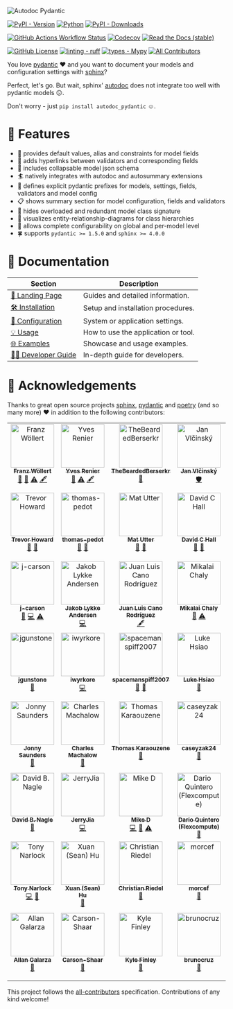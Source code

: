 ![Autodoc Pydantic](https://raw.githubusercontent.com/mansenfranzen/autodoc_pydantic/main/docs/source/material/logo_black.svg)

[![PyPI - Version](https://img.shields.io/pypi/v/autodoc_pydantic?style=for-the-badge&logo=python&logoColor=white)](https://pypi.org/project/autodoc_pydantic/)
[![Python](https://img.shields.io/badge/python-3.8+-blue.svg?style=for-the-badge&logo=python&logoColor=white)](https://www.python.org/)
[![PyPI - Downloads](https://img.shields.io/pypi/dm/autodoc_pydantic?style=for-the-badge&logo=python&logoColor=white&color=blue)](https://pypistats.org/packages/autodoc-pydantic)

[![GitHub Actions Workflow Status](https://img.shields.io/github/actions/workflow/status/mansenfranzen/autodoc_pydantic/tests-push-pr.yml?style=for-the-badge&logo=github)](https://github.com/mansenfranzen/autodoc_pydantic/actions)
[![Codecov](https://img.shields.io/codecov/c/gh/mansenfranzen/autodoc_pydantic?style=for-the-badge&logo=codecov)](https://app.codecov.io/gh/mansenfranzen/autodoc_pydantic)
[![Read the Docs (stable)](https://img.shields.io/readthedocs/autodoc_pydantic/stable?style=for-the-badge&logo=sphinx&label=Docs%20stable)](https://autodoc-pydantic.readthedocs.io/en/stable/)

[![GitHub License](https://img.shields.io/github/license/mansenfranzen/autodoc_pydantic?style=for-the-badge&color=orange&logo=semanticscholar&logoColor=white)](https://github.com/mansenfranzen/autodoc_pydantic/blob/main/LICENSE)
[![linting - ruff](https://img.shields.io/badge/Linting-orange?style=for-the-badge&logo=ruff&logoColor=white&label=ruff)](https://github.com/astral-sh/ruff)
[![types - Mypy](https://img.shields.io/badge/types-Mypy-orange.svg?style=for-the-badge&logo=python&logoColor=white)](https://github.com/python/mypy)<!-- ALL-CONTRIBUTORS-BADGE:START - Do not remove or modify this section -->
[![All Contributors](https://img.shields.io/badge/all_contributors-55-orange.svg?style=for-the-badge)](https://github.com/mansenfranzen/autodoc_pydantic?tab=readme-ov-file#-acknowledgements)
<!-- ALL-CONTRIBUTORS-BADGE:END -->


You love [pydantic](https://pydantic-docs.helpmanual.io/) ❤ and you want to
document your models and configuration settings with [sphinx](https://www.sphinx-doc.org/en/master/)?

Perfect, let's go. But wait, sphinx' [autodoc](https://www.sphinx-doc.org/en/master/usage/extensions/autodoc.html)
does not integrate too well with pydantic models 😕.

Don't worry - just `pip install autodoc_pydantic` ☺.

# 🌟 Features

- 💬 provides default values, alias and constraints for model fields
- 🔗 adds hyperlinks between validators and corresponding fields
- 📃 includes collapsable model json schema
- 🏄 natively integrates with autodoc and autosummary extensions
- 📎 defines explicit pydantic prefixes for models, settings, fields, validators and model config
- 📋 shows summary section for model configuration, fields and validators
- 👀 hides overloaded and redundant model class signature
- 🔱 visualizes entity-relationship-diagrams for class hierarchies
- 🔨 allows complete configurability on global and per-model level
- 🍀 supports `pydantic >= 1.5.0` and `sphinx >= 4.0.0`

# 📄 Documentation

| Section                         | Description                           |
|-----------------------------------------|-----------------------------------------|
| [📑 Landing Page](https://autodoc-pydantic.readthedocs.io/en/stable/)    | Guides and detailed information.        |
| [🛠️ Installation](https://autodoc-pydantic.readthedocs.io/en/stable/users/installation.html)      | Setup and installation procedures.      |
| [🔧 Configuration](https://autodoc-pydantic.readthedocs.io/en/stable/users/configuration.html)    | System or application settings.         |
| [💡 Usage](https://autodoc-pydantic.readthedocs.io/en/stable/users/usage.html)                     | How to use the application or tool.     |
| [🌐 Examples](https://autodoc-pydantic.readthedocs.io/en/stable/users/examples.html)              | Showcase and usage examples.                |
| [👨‍💻 Developer Guide](https://autodoc-pydantic.readthedocs.io/en/stable/developers/setup.html) | In-depth guide for developers.          |


# 🙏 Acknowledgements

Thanks to great open source projects [sphinx](https://www.sphinx-doc.org/en/master/),
[pydantic](https://pydantic-docs.helpmanual.io/) and
[poetry](https://python-poetry.org/) (and so many more) ❤ in addition to the following contributors:

<!-- ALL-CONTRIBUTORS-LIST:START - Do not remove or modify this section -->
<!-- prettier-ignore-start -->
<!-- markdownlint-disable -->
<table>
  <tbody>
    <tr>
      <td align="center" valign="top" width="14.28%"><a href="https://github.com/mansenfranzen"><img src="https://avatars.githubusercontent.com/u/18086180?v=4?s=100" width="100px;" alt="Franz Wöllert"/><br /><sub><b>Franz Wöllert</b></sub></a><br /><a href="#maintenance-mansenfranzen" title="Maintenance">🚧</a> <a href="https://github.com/mansenfranzen/autodoc_pydantic/commits?author=mansenfranzen" title="Documentation">📖</a> <a href="https://github.com/mansenfranzen/autodoc_pydantic/commits?author=mansenfranzen" title="Tests">⚠️</a> <a href="#content-mansenfranzen" title="Content">🖋</a></td>
      <td align="center" valign="top" width="14.28%"><a href="https://github.com/yves-renier"><img src="https://avatars.githubusercontent.com/u/102358016?v=4?s=100" width="100px;" alt="Yves Renier"/><br /><sub><b>Yves Renier</b></sub></a><br /><a href="https://github.com/mansenfranzen/autodoc_pydantic/commits?author=yves-renier" title="Documentation">📖</a> <a href="https://github.com/mansenfranzen/autodoc_pydantic/commits?author=yves-renier" title="Tests">⚠️</a> <a href="#content-yves-renier" title="Content">🖋</a></td>
      <td align="center" valign="top" width="14.28%"><a href="https://github.com/TheBeardedBerserkr"><img src="https://avatars.githubusercontent.com/u/32272268?v=4?s=100" width="100px;" alt="TheBeardedBerserkr"/><br /><sub><b>TheBeardedBerserkr</b></sub></a><br /><a href="#ideas-TheBeardedBerserkr" title="Ideas, Planning, & Feedback">🤔</a></td>
      <td align="center" valign="top" width="14.28%"><a href="https://github.com/vlcinsky"><img src="https://avatars.githubusercontent.com/u/635911?v=4?s=100" width="100px;" alt="Jan Vlčinský"/><br /><sub><b>Jan Vlčinský</b></sub></a><br /><a href="#security-vlcinsky" title="Security">🛡️</a></td>
      <td align="center" valign="top" width="14.28%"><a href="https://github.com/antvig"><img src="https://avatars.githubusercontent.com/u/25105210?v=4?s=100" width="100px;" alt="antvig"/><br /><sub><b>antvig</b></sub></a><br /><a href="https://github.com/mansenfranzen/autodoc_pydantic/issues?q=author%3Aantvig" title="Bug reports">🐛</a> <a href="#userTesting-antvig" title="User Testing">📓</a></td>
      <td align="center" valign="top" width="14.28%"><a href="https://roguh.com"><img src="https://avatars.githubusercontent.com/u/6373447?v=4?s=100" width="100px;" alt="Hugo O Rivera"/><br /><sub><b>Hugo O Rivera</b></sub></a><br /><a href="#ideas-roguh" title="Ideas, Planning, & Feedback">🤔</a></td>
      <td align="center" valign="top" width="14.28%"><a href="https://github.com/ybnd"><img src="https://avatars.githubusercontent.com/u/31547038?v=4?s=100" width="100px;" alt="yura bondarenko"/><br /><sub><b>yura bondarenko</b></sub></a><br /><a href="https://github.com/mansenfranzen/autodoc_pydantic/issues?q=author%3Aybnd" title="Bug reports">🐛</a> <a href="#userTesting-ybnd" title="User Testing">📓</a></td>
    </tr>
    <tr>
      <td align="center" valign="top" width="14.28%"><a href="http://tahoward.github.io"><img src="https://avatars.githubusercontent.com/u/547570?v=4?s=100" width="100px;" alt="Trevor Howard"/><br /><sub><b>Trevor Howard</b></sub></a><br /><a href="https://github.com/mansenfranzen/autodoc_pydantic/issues?q=author%3Atahoward" title="Bug reports">🐛</a> <a href="#userTesting-tahoward" title="User Testing">📓</a></td>
      <td align="center" valign="top" width="14.28%"><a href="https://github.com/thomas-pedot"><img src="https://avatars.githubusercontent.com/u/86731212?v=4?s=100" width="100px;" alt="thomas-pedot"/><br /><sub><b>thomas-pedot</b></sub></a><br /><a href="https://github.com/mansenfranzen/autodoc_pydantic/issues?q=author%3Athomas-pedot" title="Bug reports">🐛</a> <a href="#userTesting-thomas-pedot" title="User Testing">📓</a></td>
      <td align="center" valign="top" width="14.28%"><a href="https://github.com/matutter"><img src="https://avatars.githubusercontent.com/u/2701379?v=4?s=100" width="100px;" alt="Mat Utter"/><br /><sub><b>Mat Utter</b></sub></a><br /><a href="https://github.com/mansenfranzen/autodoc_pydantic/issues?q=author%3Amatutter" title="Bug reports">🐛</a> <a href="#userTesting-matutter" title="User Testing">📓</a></td>
      <td align="center" valign="top" width="14.28%"><a href="https://github.com/davidchall"><img src="https://avatars.githubusercontent.com/u/1804856?v=4?s=100" width="100px;" alt="David C Hall"/><br /><sub><b>David C Hall</b></sub></a><br /><a href="#ideas-davidchall" title="Ideas, Planning, & Feedback">🤔</a> <a href="#userTesting-davidchall" title="User Testing">📓</a></td>
      <td align="center" valign="top" width="14.28%"><a href="https://yoshanuikabundi.me"><img src="https://avatars.githubusercontent.com/u/28590748?v=4?s=100" width="100px;" alt="Josh A. Mitchell"/><br /><sub><b>Josh A. Mitchell</b></sub></a><br /><a href="#ideas-Yoshanuikabundi" title="Ideas, Planning, & Feedback">🤔</a> <a href="https://github.com/mansenfranzen/autodoc_pydantic/commits?author=Yoshanuikabundi" title="Tests">⚠️</a></td>
      <td align="center" valign="top" width="14.28%"><a href="https://github.com/goroderickgo"><img src="https://avatars.githubusercontent.com/u/17296713?v=4?s=100" width="100px;" alt="Roderick Go"/><br /><sub><b>Roderick Go</b></sub></a><br /><a href="https://github.com/mansenfranzen/autodoc_pydantic/commits?author=goroderickgo" title="Tests">⚠️</a></td>
      <td align="center" valign="top" width="14.28%"><a href="https://github.com/lilyminium"><img src="https://avatars.githubusercontent.com/u/31115101?v=4?s=100" width="100px;" alt="Lily Wang"/><br /><sub><b>Lily Wang</b></sub></a><br /><a href="https://github.com/mansenfranzen/autodoc_pydantic/commits?author=lilyminium" title="Documentation">📖</a> <a href="#content-lilyminium" title="Content">🖋</a></td>
    </tr>
    <tr>
      <td align="center" valign="top" width="14.28%"><a href="https://github.com/j-carson"><img src="https://avatars.githubusercontent.com/u/44308120?v=4?s=100" width="100px;" alt="j-carson"/><br /><sub><b>j-carson</b></sub></a><br /><a href="https://github.com/mansenfranzen/autodoc_pydantic/issues?q=author%3Aj-carson" title="Bug reports">🐛</a> <a href="https://github.com/mansenfranzen/autodoc_pydantic/commits?author=j-carson" title="Code">💻</a> <a href="https://github.com/mansenfranzen/autodoc_pydantic/commits?author=j-carson" title="Tests">⚠️</a></td>
      <td align="center" valign="top" width="14.28%"><a href="http://imada.sdu.dk/~jlandersen/"><img src="https://avatars.githubusercontent.com/u/6465735?v=4?s=100" width="100px;" alt="Jakob Lykke Andersen"/><br /><sub><b>Jakob Lykke Andersen</b></sub></a><br /><a href="https://github.com/mansenfranzen/autodoc_pydantic/commits?author=jakobandersen" title="Code">💻</a></td>
      <td align="center" valign="top" width="14.28%"><a href="https://github.com/astrojuanlu"><img src="https://avatars.githubusercontent.com/u/316517?v=4?s=100" width="100px;" alt="Juan Luis Cano Rodríguez"/><br /><sub><b>Juan Luis Cano Rodríguez</b></sub></a><br /><a href="#content-astrojuanlu" title="Content">🖋</a></td>
      <td align="center" valign="top" width="14.28%"><a href="https://github.com/nchaly"><img src="https://avatars.githubusercontent.com/u/2665273?v=4?s=100" width="100px;" alt="Mikalai Chaly"/><br /><sub><b>Mikalai Chaly</b></sub></a><br /><a href="https://github.com/mansenfranzen/autodoc_pydantic/issues?q=author%3Anchaly" title="Bug reports">🐛</a> <a href="https://github.com/mansenfranzen/autodoc_pydantic/commits?author=nchaly" title="Tests">⚠️</a></td>
      <td align="center" valign="top" width="14.28%"><a href="https://github.com/StigKorsnes"><img src="https://avatars.githubusercontent.com/u/10085536?v=4?s=100" width="100px;" alt="Stig Korsnes"/><br /><sub><b>Stig Korsnes</b></sub></a><br /><a href="https://github.com/mansenfranzen/autodoc_pydantic/issues?q=author%3AStigKorsnes" title="Bug reports">🐛</a> <a href="#ideas-StigKorsnes" title="Ideas, Planning, & Feedback">🤔</a></td>
      <td align="center" valign="top" width="14.28%"><a href="https://github.com/iliakur"><img src="https://avatars.githubusercontent.com/u/899591?v=4?s=100" width="100px;" alt="Ilia Kurenkov"/><br /><sub><b>Ilia Kurenkov</b></sub></a><br /><a href="https://github.com/mansenfranzen/autodoc_pydantic/issues?q=author%3Ailiakur" title="Bug reports">🐛</a></td>
      <td align="center" valign="top" width="14.28%"><a href="https://orcid.org/my-orcid?orcid=0000-0002-5470-1676"><img src="https://avatars.githubusercontent.com/u/3826210?v=4?s=100" width="100px;" alt="Grzegorz Bokota"/><br /><sub><b>Grzegorz Bokota</b></sub></a><br /><a href="https://github.com/mansenfranzen/autodoc_pydantic/issues?q=author%3ACzaki" title="Bug reports">🐛</a></td>
    </tr>
    <tr>
      <td align="center" valign="top" width="14.28%"><a href="https://github.com/jgunstone"><img src="https://avatars.githubusercontent.com/u/21370980?v=4?s=100" width="100px;" alt="jgunstone"/><br /><sub><b>jgunstone</b></sub></a><br /><a href="https://github.com/mansenfranzen/autodoc_pydantic/issues?q=author%3Ajgunstone" title="Bug reports">🐛</a></td>
      <td align="center" valign="top" width="14.28%"><a href="https://github.com/iwyrkore"><img src="https://avatars.githubusercontent.com/u/92745880?v=4?s=100" width="100px;" alt="iwyrkore"/><br /><sub><b>iwyrkore</b></sub></a><br /><a href="https://github.com/mansenfranzen/autodoc_pydantic/commits?author=iwyrkore" title="Code">💻</a></td>
      <td align="center" valign="top" width="14.28%"><a href="https://github.com/spacemanspiff2007"><img src="https://avatars.githubusercontent.com/u/10754716?v=4?s=100" width="100px;" alt="spacemanspiff2007"/><br /><sub><b>spacemanspiff2007</b></sub></a><br /><a href="https://github.com/mansenfranzen/autodoc_pydantic/issues?q=author%3Aspacemanspiff2007" title="Bug reports">🐛</a> <a href="#ideas-spacemanspiff2007" title="Ideas, Planning, & Feedback">🤔</a></td>
      <td align="center" valign="top" width="14.28%"><a href="https://luke.hsiao.dev"><img src="https://avatars.githubusercontent.com/u/7573542?v=4?s=100" width="100px;" alt="Luke Hsiao"/><br /><sub><b>Luke Hsiao</b></sub></a><br /><a href="https://github.com/mansenfranzen/autodoc_pydantic/issues?q=author%3Alukehsiao" title="Bug reports">🐛</a></td>
      <td align="center" valign="top" width="14.28%"><a href="https://github.com/nickeldan"><img src="https://avatars.githubusercontent.com/u/21210592?v=4?s=100" width="100px;" alt="Daniel Walker"/><br /><sub><b>Daniel Walker</b></sub></a><br /><a href="https://github.com/mansenfranzen/autodoc_pydantic/issues?q=author%3Anickeldan" title="Bug reports">🐛</a></td>
      <td align="center" valign="top" width="14.28%"><a href="https://t.me/pipeknight"><img src="https://avatars.githubusercontent.com/u/34810566?v=4?s=100" width="100px;" alt="Evgeniy Lupashin"/><br /><sub><b>Evgeniy Lupashin</b></sub></a><br /><a href="https://github.com/mansenfranzen/autodoc_pydantic/issues?q=author%3APipeKnight" title="Bug reports">🐛</a></td>
      <td align="center" valign="top" width="14.28%"><a href="http://janhendrikewers.uk/"><img src="https://avatars.githubusercontent.com/u/12383029?v=4?s=100" width="100px;" alt="Jan-Hendrik Ewers"/><br /><sub><b>Jan-Hendrik Ewers</b></sub></a><br /><a href="https://github.com/mansenfranzen/autodoc_pydantic/issues?q=author%3Aiwishiwasaneagle" title="Bug reports">🐛</a></td>
    </tr>
    <tr>
      <td align="center" valign="top" width="14.28%"><a href="https://jon-e.net"><img src="https://avatars.githubusercontent.com/u/12961499?v=4?s=100" width="100px;" alt="Jonny Saunders"/><br /><sub><b>Jonny Saunders</b></sub></a><br /><a href="https://github.com/mansenfranzen/autodoc_pydantic/issues?q=author%3Asneakers-the-rat" title="Bug reports">🐛</a></td>
      <td align="center" valign="top" width="14.28%"><a href="http://charlie.machalow.com"><img src="https://avatars.githubusercontent.com/u/5749838?v=4?s=100" width="100px;" alt="Charles Machalow"/><br /><sub><b>Charles Machalow</b></sub></a><br /><a href="#question-csm10495" title="Answering Questions">💬</a></td>
      <td align="center" valign="top" width="14.28%"><a href="https://github.com/tkaraouzene"><img src="https://avatars.githubusercontent.com/u/20064077?v=4?s=100" width="100px;" alt="Thomas Karaouzene"/><br /><sub><b>Thomas Karaouzene</b></sub></a><br /><a href="https://github.com/mansenfranzen/autodoc_pydantic/issues?q=author%3Atkaraouzene" title="Bug reports">🐛</a></td>
      <td align="center" valign="top" width="14.28%"><a href="https://github.com/caseyzak24"><img src="https://avatars.githubusercontent.com/u/29411281?v=4?s=100" width="100px;" alt="caseyzak24"/><br /><sub><b>caseyzak24</b></sub></a><br /><a href="https://github.com/mansenfranzen/autodoc_pydantic/commits?author=caseyzak24" title="Documentation">📖</a></td>
      <td align="center" valign="top" width="14.28%"><a href="https://github.com/PriOliveira"><img src="https://avatars.githubusercontent.com/u/13801839?v=4?s=100" width="100px;" alt="Priscila Oliveira"/><br /><sub><b>Priscila Oliveira</b></sub></a><br /><a href="https://github.com/mansenfranzen/autodoc_pydantic/pulls?q=is%3Apr+reviewed-by%3APriOliveira" title="Reviewed Pull Requests">👀</a> <a href="#userTesting-PriOliveira" title="User Testing">📓</a></td>
      <td align="center" valign="top" width="14.28%"><a href="https://github.com/awoimbee"><img src="https://avatars.githubusercontent.com/u/22431493?v=4?s=100" width="100px;" alt="Arthur Woimbée"/><br /><sub><b>Arthur Woimbée</b></sub></a><br /><a href="https://github.com/mansenfranzen/autodoc_pydantic/pulls?q=is%3Apr+reviewed-by%3Aawoimbee" title="Reviewed Pull Requests">👀</a> <a href="#userTesting-awoimbee" title="User Testing">📓</a> <a href="https://github.com/mansenfranzen/autodoc_pydantic/commits?author=awoimbee" title="Code">💻</a> <a href="https://github.com/mansenfranzen/autodoc_pydantic/commits?author=awoimbee" title="Tests">⚠️</a></td>
      <td align="center" valign="top" width="14.28%"><a href="https://github.com/effigies"><img src="https://avatars.githubusercontent.com/u/83442?v=4?s=100" width="100px;" alt="Chris Markiewicz"/><br /><sub><b>Chris Markiewicz</b></sub></a><br /><a href="https://github.com/mansenfranzen/autodoc_pydantic/issues?q=author%3Aeffigies" title="Bug reports">🐛</a></td>
    </tr>
    <tr>
      <td align="center" valign="top" width="14.28%"><a href="https://github.com/nagledb"><img src="https://avatars.githubusercontent.com/u/727435?v=4?s=100" width="100px;" alt="David B. Nagle"/><br /><sub><b>David B. Nagle</b></sub></a><br /><a href="https://github.com/mansenfranzen/autodoc_pydantic/issues?q=author%3Anagledb" title="Bug reports">🐛</a></td>
      <td align="center" valign="top" width="14.28%"><a href="https://github.com/jerryjiahaha"><img src="https://avatars.githubusercontent.com/u/3163720?v=4?s=100" width="100px;" alt="JerryJia"/><br /><sub><b>JerryJia</b></sub></a><br /><a href="https://github.com/mansenfranzen/autodoc_pydantic/commits?author=jerryjiahaha" title="Code">💻</a></td>
      <td align="center" valign="top" width="14.28%"><a href="https://github.com/devmonkey22"><img src="https://avatars.githubusercontent.com/u/5084545?v=4?s=100" width="100px;" alt="Mike D"/><br /><sub><b>Mike D</b></sub></a><br /><a href="https://github.com/mansenfranzen/autodoc_pydantic/commits?author=devmonkey22" title="Code">💻</a> <a href="https://github.com/mansenfranzen/autodoc_pydantic/issues?q=author%3Adevmonkey22" title="Bug reports">🐛</a> <a href="https://github.com/mansenfranzen/autodoc_pydantic/commits?author=devmonkey22" title="Tests">⚠️</a></td>
      <td align="center" valign="top" width="14.28%"><a href="https://github.com/daquinteroflex"><img src="https://avatars.githubusercontent.com/u/149674618?v=4?s=100" width="100px;" alt="Dario Quintero (Flexcompute)"/><br /><sub><b>Dario Quintero (Flexcompute)</b></sub></a><br /><a href="https://github.com/mansenfranzen/autodoc_pydantic/pulls?q=is%3Apr+reviewed-by%3Adaquinteroflex" title="Reviewed Pull Requests">👀</a></td>
      <td align="center" valign="top" width="14.28%"><a href="https://github.com/rafa-guedes"><img src="https://avatars.githubusercontent.com/u/7799184?v=4?s=100" width="100px;" alt="Rafael Guedes"/><br /><sub><b>Rafael Guedes</b></sub></a><br /><a href="https://github.com/mansenfranzen/autodoc_pydantic/commits?author=rafa-guedes" title="Code">💻</a></td>
      <td align="center" valign="top" width="14.28%"><a href="https://github.com/caerulescens"><img src="https://avatars.githubusercontent.com/u/29284192?v=4?s=100" width="100px;" alt="Andrew Linzie"/><br /><sub><b>Andrew Linzie</b></sub></a><br /><a href="https://github.com/mansenfranzen/autodoc_pydantic/commits?author=caerulescens" title="Code">💻</a></td>
      <td align="center" valign="top" width="14.28%"><a href="https://github.com/tasansal"><img src="https://avatars.githubusercontent.com/u/13684161?v=4?s=100" width="100px;" alt="Altay Sansal"/><br /><sub><b>Altay Sansal</b></sub></a><br /><a href="#ideas-tasansal" title="Ideas, Planning, & Feedback">🤔</a></td>
    </tr>
    <tr>
      <td align="center" valign="top" width="14.28%"><a href="https://www.git-pull.com"><img src="https://avatars.githubusercontent.com/u/26336?v=4?s=100" width="100px;" alt="Tony Narlock"/><br /><sub><b>Tony Narlock</b></sub></a><br /><a href="https://github.com/mansenfranzen/autodoc_pydantic/commits?author=tony" title="Code">💻</a> <a href="https://github.com/mansenfranzen/autodoc_pydantic/commits?author=tony" title="Documentation">📖</a></td>
      <td align="center" valign="top" width="14.28%"><a href="https://huxuan.org/"><img src="https://avatars.githubusercontent.com/u/726061?v=4?s=100" width="100px;" alt="Xuan (Sean) Hu"/><br /><sub><b>Xuan (Sean) Hu</b></sub></a><br /><a href="https://github.com/mansenfranzen/autodoc_pydantic/issues?q=author%3Ahuxuan" title="Bug reports">🐛</a></td>
      <td align="center" valign="top" width="14.28%"><a href="https://github.com/Cielquan"><img src="https://avatars.githubusercontent.com/u/43916661?v=4?s=100" width="100px;" alt="Christian Riedel"/><br /><sub><b>Christian Riedel</b></sub></a><br /><a href="https://github.com/mansenfranzen/autodoc_pydantic/issues?q=author%3ACielquan" title="Bug reports">🐛</a></td>
      <td align="center" valign="top" width="14.28%"><a href="https://github.com/morcef"><img src="https://avatars.githubusercontent.com/u/15701746?v=4?s=100" width="100px;" alt="morcef"/><br /><sub><b>morcef</b></sub></a><br /><a href="https://github.com/mansenfranzen/autodoc_pydantic/issues?q=author%3Amorcef" title="Bug reports">🐛</a></td>
      <td align="center" valign="top" width="14.28%"><a href="https://github.com/alejandro-yousef"><img src="https://avatars.githubusercontent.com/u/93203189?v=4?s=100" width="100px;" alt="alejandro-yousef"/><br /><sub><b>alejandro-yousef</b></sub></a><br /><a href="#ideas-alejandro-yousef" title="Ideas, Planning, & Feedback">🤔</a></td>
      <td align="center" valign="top" width="14.28%"><a href="https://github.com/exs-dwoodward"><img src="https://avatars.githubusercontent.com/u/166007669?v=4?s=100" width="100px;" alt="exs-dwoodward"/><br /><sub><b>exs-dwoodward</b></sub></a><br /><a href="https://github.com/mansenfranzen/autodoc_pydantic/commits?author=exs-dwoodward" title="Code">💻</a></td>
      <td align="center" valign="top" width="14.28%"><a href="http://www.leahwasser.com"><img src="https://avatars.githubusercontent.com/u/7649194?v=4?s=100" width="100px;" alt="Leah Wasser"/><br /><sub><b>Leah Wasser</b></sub></a><br /><a href="https://github.com/mansenfranzen/autodoc_pydantic/issues?q=author%3Alwasser" title="Bug reports">🐛</a></td>
    </tr>
    <tr>
      <td align="center" valign="top" width="14.28%"><a href="https://galarzaa.com"><img src="https://avatars.githubusercontent.com/u/12865379?v=4?s=100" width="100px;" alt="Allan Galarza"/><br /><sub><b>Allan Galarza</b></sub></a><br /><a href="https://github.com/mansenfranzen/autodoc_pydantic/issues?q=author%3AGalarzaa90" title="Bug reports">🐛</a></td>
      <td align="center" valign="top" width="14.28%"><a href="https://github.com/Carson-Shaar"><img src="https://avatars.githubusercontent.com/u/120226019?v=4?s=100" width="100px;" alt="Carson-Shaar"/><br /><sub><b>Carson-Shaar</b></sub></a><br /><a href="https://github.com/mansenfranzen/autodoc_pydantic/issues?q=author%3ACarson-Shaar" title="Bug reports">🐛</a></td>
      <td align="center" valign="top" width="14.28%"><a href="https://linktr.ee/kyle.finley"><img src="https://avatars.githubusercontent.com/u/23145462?v=4?s=100" width="100px;" alt="Kyle Finley"/><br /><sub><b>Kyle Finley</b></sub></a><br /><a href="https://github.com/mansenfranzen/autodoc_pydantic/issues?q=author%3AITProKyle" title="Bug reports">🐛</a></td>
      <td align="center" valign="top" width="14.28%"><a href="https://github.com/bruno-f-cruz"><img src="https://avatars.githubusercontent.com/u/7049351?v=4?s=100" width="100px;" alt="brunocruz"/><br /><sub><b>brunocruz</b></sub></a><br /><a href="https://github.com/mansenfranzen/autodoc_pydantic/issues?q=author%3Abruno-f-cruz" title="Bug reports">🐛</a></td>
      <td align="center" valign="top" width="14.28%"><a href="https://github.com/AnneRademacher"><img src="https://avatars.githubusercontent.com/u/49472656?v=4?s=100" width="100px;" alt="Anne Rademacher"/><br /><sub><b>Anne Rademacher</b></sub></a><br /><a href="#financial-annerademacher" title="Financial">💵</a></td>
      <td align="center" valign="top" width="14.28%"><a href="https://yaal.coop"><img src="https://avatars.githubusercontent.com/u/60163?v=4?s=100" width="100px;" alt="Éloi Rivard"/><br /><sub><b>Éloi Rivard</b></sub></a><br /><a href="https://github.com/mansenfranzen/autodoc_pydantic/issues?q=author%3Aazmeuk" title="Bug reports">🐛</a></td>
    </tr>
  </tbody>
</table>

<!-- markdownlint-restore -->
<!-- prettier-ignore-end -->

<!-- ALL-CONTRIBUTORS-LIST:END -->

This project follows the [all-contributors](https://github.com/all-contributors/all-contributors) specification. Contributions of any kind welcome!
